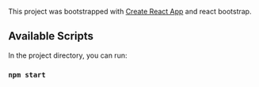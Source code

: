 This project was bootstrapped with [Create React App](https://github.com/facebook/create-react-app) and react bootstrap.

## Available Scripts

In the project directory, you can run:

### `npm start`

